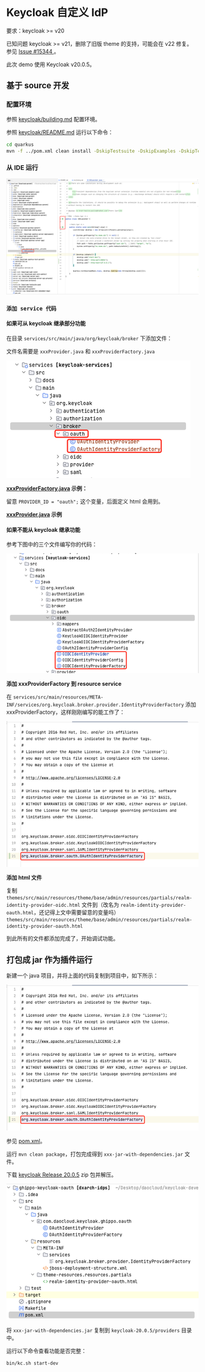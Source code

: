 # Keycloak 自定义 IdP

要求：keycloak >= v20

已知问题 keycloak >= v21，删除了旧版 theme 的支持，可能会在 v22 修复。
参见 [Issue #15344 ](https://github.com/keycloak/keycloak/issues/15344)。

此次 demo 使用 Keycloak v20.0.5。

## 基于 source 开发

### 配置环境

参照 [keycloak/building.md](https://github.com/keycloak/keycloak/blob/main/docs/building.md) 配置环境。

参照 [keycloak/README.md](https://github.com/keycloak/keycloak/blob/main/quarkus/README.md) 运行以下命令：

```sh
cd quarkus
mvn -f ../pom.xml clean install -DskipTestsuite -DskipExamples -DskipTests
```

### 从 IDE 运行

![从 IDE 运行](./images/idp01.png)

### `添加 service 代码`

#### 如果可从 keycloak 继承部分功能

在目录 `services/src/main/java/org/keycloak/broker` 下添加文件：

文件名需要是 `xxxProvider.java` 和 `xxxProviderFactory.java`

![java](./images/idp02.png)

**[xxxProviderFactory.java](./examples/xxxProviderFactory.java) 示例：**

留意 `PROVIDER_ID = "oauth";` 这个变量，后面定义 html 会用到。

**[xxxProvider.java](./examples/xxxProvider.java) 示例**

#### 如果不能从 keycloak 继承功能

参考下图中的三个文件编写你的代码：

![none heritance](./images/idp03.png)

**添加 xxxProviderFactory 到 resource service**

在 `services/src/main/resources/META-INF/services/org.keycloak.broker.provider.IdentityProviderFactory`
添加 xxxProviderFactory，这样刚刚编写的能工作了：

![running](./images/idp04.png)

**添加 html 文件**

复制 `themes/src/main/resources/theme/base/admin/resources/partials/realm-identity-provider-oidc.html`
文件到（改名为 `realm-identity-provider-oauth.html`，还记得上文中需要留意的变量吗）
`themes/src/main/resources/theme/base/admin/resources/partials/realm-identity-provider-oauth.html`

到此所有的文件都添加完成了，开始调试功能。

## 打包成 jar 作为插件运行

新建一个 java 项目，并将上面的代码复制到项目中，如下所示：

![pom](./images/idp04.png)

参见 [pom.xml](./examples/pom.xml)。

运行 `mvn clean package`，打包完成得到 `xxx-jar-with-dependencies.jar` 文件。

下载 [keycloak Release 20.0.5](https://github.com/keycloak/keycloak/releases/tag/20.0.5) zip 包并解压。

![release](./images/idp05.png)

将 `xxx-jar-with-dependencies.jar` 复制到 `keycloak-20.0.5/providers` 目录中。

运行以下命令查看功能是否完整：

```sh
bin/kc.sh start-dev
```
